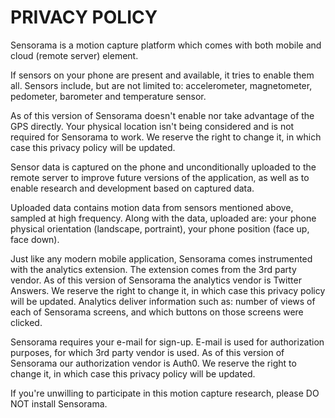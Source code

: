 # PRIVACY POLICY

Sensorama is a motion capture platform which comes with both mobile and
cloud (remote server) element.

If sensors on your phone are present and available, it tries to enable them
all. Sensors include, but are not limited to: accelerometer, magnetometer,
pedometer, barometer and temperature sensor.

As of this version of Sensorama doesn't enable nor take advantage of the GPS
directly. Your physical location isn't being considered and is not required
for Sensorama to work. We reserve the right to change it, in which case this
privacy policy will be updated.

Sensor data is captured on the phone and unconditionally uploaded to the
remote server to improve future versions of the application, as well as to
enable research and development based on captured data. 

Uploaded data contains motion data from sensors mentioned above, sampled at
high frequency. Along with the data, uploaded are: your phone physical
orientation (landscape, portraint), your phone position (face up, face
down).

Just like any modern mobile application, Sensorama comes instrumented with
the analytics extension. The extension comes from the 3rd party vendor. As
of this version of Sensorama the analytics vendor is Twitter Answers. We
reserve the right to change it, in which case this privacy policy will be
updated. Analytics deliver information such as: number of views of each of
Sensorama screens, and which buttons on those screens were clicked. 

Sensorama requires your e-mail for sign-up. E-mail is used for authorization
purposes, for which 3rd party vendor is used. As of this version of
Sensorama our authorization vendor is Auth0. We reserve the right to change
it, in which case this privacy policy will be updated. 

If you're unwilling to participate in this motion capture research, please
DO NOT install Sensorama.
